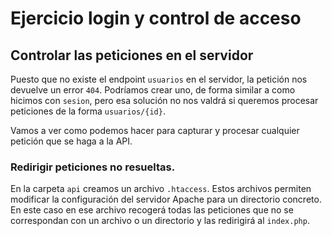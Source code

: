 # Ejercicio login y control de acceso

## Controlar las peticiones en el servidor

Puesto que no existe el endpoint `usuarios` en el servidor, la petición nos
devuelve un error `404`. Podríamos crear uno, de forma similar a como hicimos
con `sesion`, pero esa solución no nos valdrá si queremos procesar peticiones de
la forma `usuarios/{id}`.

Vamos a ver como podemos hacer para capturar y procesar cualquier petición que
se haga a la API.

### Redirigir peticiones no resueltas.

En la carpeta `api` creamos un archivo `.htaccess`. Estos archivos permiten
modificar la configuración del servidor Apache para un directorio concreto.
En este caso en ese archivo recogerá todas las peticiones que no se correspondan
con un archivo o un directorio y las redirigirá al `index.php`.